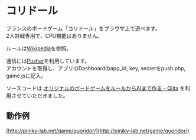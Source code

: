 ﻿コリドール
====

フランスのボードゲーム「コリドール」をブラウザ上で遊べます。  
2人対戦専用で、CPU機能はありません。

ルールは[Wikipedia](https://ja.wikipedia.org/wiki/%E3%82%B3%E3%83%AA%E3%83%89%E3%83%BC%E3%83%AB)を参照。

通信には[Pusher](https://pusher.com/)を利用しています。  
アカウントを取得し、アプリのDashboardのapp_id, key, secretをpush.php, game.jsに記入。

ソースコードは
[オリジナルのボードゲームをルールからAIまで作る - Qiita](http://qiita.com/kurehajime/items/5f5028948e417950f680)
を利用させていただきました。

## 動作例
[http://piniky-lab.net/game/quoridor/](http://piniky-lab.net/game/quoridor/)